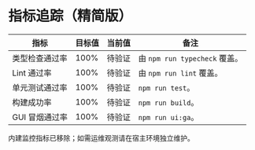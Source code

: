 # 指标追踪（精简版）

| 指标 | 目标值 | 当前值 | 备注 |
| --- | --- | --- | --- |
| 类型检查通过率 | 100% | 待验证 | 由 `npm run typecheck` 覆盖。 |
| Lint 通过率 | 100% | 待验证 | 由 `npm run lint` 覆盖。 |
| 单元测试通过率 | 100% | 待验证 | `npm run test`。 |
| 构建成功率 | 100% | 待验证 | `npm run build`。 |
| GUI 冒烟通过率 | 100% | 待验证 | `npm run ui:ga`。 |

内建监控指标已移除；如需运维观测请在宿主环境独立维护。

